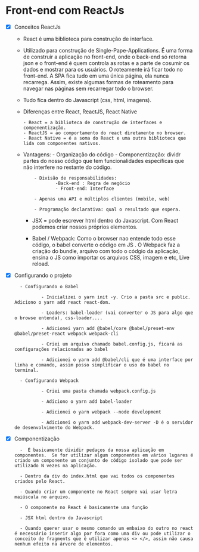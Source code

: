 # Front-end com ReactJs

- [x] Conceitos ReactJs

  - React é uma biblioteca para construção de interface.

  - Utilizado para construção de Single-Pape-Applications. É uma forma de construir a aplicação no front-end, onde o back-end só retorna json e o front-end é quem controla as rotas e a parte de cosumir os dados e mostrar para os usuários. O roteamente irá ficar todo no front-end. A SPA fica tudo em uma única página, ela nunca recarrega. Assim, existe algumas formas de roteamento para navegar nas páginas sem recarregar todo o browser.

  - Tudo fica dentro do Javascript (css, html, imagens).

  - Diferenças entre React, ReactJS, React Native

        - React = a biblioteca de construção de interfaces e compenentização.
        - ReactJS = ao comportamento do react diretamente no browser.
        - React Native = é a soma do React e uma outra biblioteca que lida com componentes nativos.

  - Vantagens: - Organização do código - Componentização: dividr partes do nosso código que tem funcionalidades específicas que não interfere no restante do código.

            - Divisão de responsabilidades:
                    -Back-end : Regra de negócio
                    - Front-end: Interface

            - Apenas uma API e múltiplos clientes (mobile, web)

            - Programação declarativa: qual o resultado que espera.

    - JSX = pode escrever html dentro do Javascript. Com React podemos criar nossos próprios elementos.

    - Babel / Webpack: Como o browser nao entende todo esse código, o babel converte o código em JS . O Webpack faz a criação do bundle, arquivo com todo o códgio da aplicação, ensina o JS como importar os arquivos CSS, imagem e etc, Live reload.

- [x] Configurando o projeto

        - Configurando o Babel

                - Inicializei o yarn init -y. Crio a pasta src e public. Adiciono o yarn add react react-dom.

                - Loaders: babel-loader (vai converter o JS para algo que o browse entenda), css-loader....

                - Adicionei yarn add @babel/core @babel/preset-env @babel/preset-react webpack webpack-cli

                - Criei um arquivo chamado babel.config.js, ficará as configurações relacionadas ao babel

                - Adicionei o yarn add @babel/cli que é uma interface por linha e comando, assim posso simplificar o uso do babel no terminal.

        - Configurando Webpack

                - Criei uma pasta chamada webpack.config.js

                - Adiciono o yarn add babel-loader

                - Adicionei o yarn webpack --node development

                - Adicionei o yarn add webpack-dev-server -D é o servidor de desenvolvimento do Webpack.

- [x] Componentização

        -  É basicamente dividir pedaços da nossa aplicação em componentes.  Se for utilizar algum componentes em vários lugares é criado um componente um conjunto de código isolado que pode ser utilizado N vezes na aplicação.

        - Dentro da div do index.html que vai todos os componentes criados pelo React.

        - Quando criar um componente no React sempre vai usar letra maiúscula no arquivo.

        - O componente no React é basicamente uma função

        - JSX html dentro do Javascript

        - Quando querer usar o mesmo comando um embaixo do outro no react é necessário inserir algo por fora como uma div ou pode utilizar o conceito de fragments que é utilizar apenas <> </>, assim não causa nenhum efeito na árvore de elementos.
